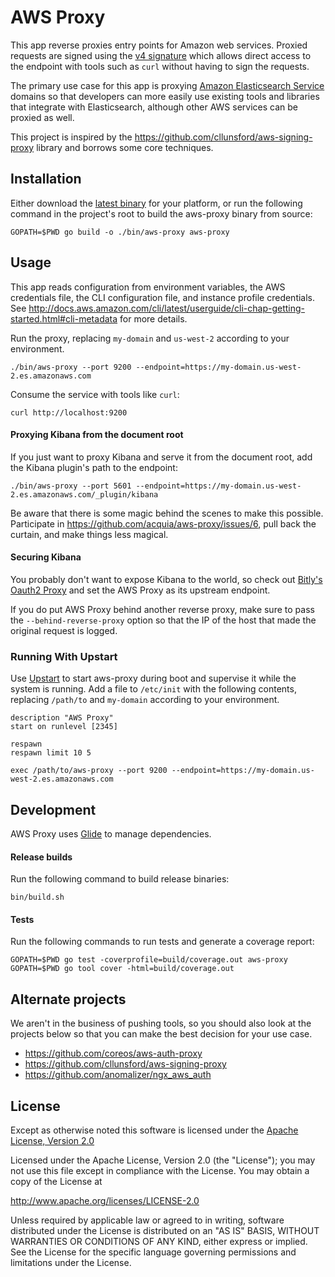# AWS Proxy

This app reverse proxies entry points for Amazon web services. Proxied
requests are signed using the [v4 signature](http://docs.aws.amazon.com/general/latest/gr/signature-version-4.html)
which allows direct access to the endpoint with tools such as `curl`
without having to sign the requests.

The primary use case for this app is proxying [Amazon Elasticsearch Service](https://aws.amazon.com/elasticsearch-service/)
domains so that developers can more easily use existing tools and libraries
that integrate with Elasticsearch, although other AWS services can be
proxied as well.

This project is inspired by the https://github.com/cllunsford/aws-signing-proxy
library and borrows some core techniques.

## Installation

Either download the [latest binary](https://github.com/acquia/aws-proxy/releases/latest)
for your platform, or run the following command in the project's root to build
the aws-proxy binary from source:

```shell
GOPATH=$PWD go build -o ./bin/aws-proxy aws-proxy
```

## Usage

This app reads configuration from environment variables, the AWS credentials
file, the CLI configuration file, and instance profile credentials. See
http://docs.aws.amazon.com/cli/latest/userguide/cli-chap-getting-started.html#cli-metadata
for more details.

Run the proxy, replacing `my-domain` and `us-west-2` according to your environment.

```shell
./bin/aws-proxy --port 9200 --endpoint=https://my-domain.us-west-2.es.amazonaws.com
```

Consume the service with tools like `curl`:

```shell
curl http://localhost:9200
```

#### Proxying Kibana from the document root

If you just want to proxy Kibana and serve it from the document root, add
the Kibana plugin's path to the endpoint:

```shell
./bin/aws-proxy --port 5601 --endpoint=https://my-domain.us-west-2.es.amazonaws.com/_plugin/kibana
```

Be aware that there is some magic behind the scenes to make this possible.
Participate in https://github.com/acquia/aws-proxy/issues/6, pull back the
curtain, and make things less magical.

#### Securing Kibana

You probably don't want to expose Kibana to the world, so check out
[Bitly's Oauth2 Proxy](https://github.com/bitly/oauth2_proxy) and set the
AWS Proxy as its upstream endpoint.

If you do put AWS Proxy behind another reverse proxy, make sure to pass the
`--behind-reverse-proxy` option so that the IP of the host that made the
original request is logged.

### Running With Upstart

Use [Upstart](http://upstart.ubuntu.com/) to start aws-proxy during boot
and supervise it while the system is running. Add a file to `/etc/init` with
the following contents, replacing `/path/to` and `my-domain` according to
your environment.

```
description "AWS Proxy"
start on runlevel [2345]

respawn
respawn limit 10 5

exec /path/to/aws-proxy --port 9200 --endpoint=https://my-domain.us-west-2.es.amazonaws.com
```

## Development

AWS Proxy uses [Glide](https://glide.sh/) to manage dependencies.

#### Release builds

Run the following command to build release binaries:

```shell
bin/build.sh
```

#### Tests

Run the following commands to run tests and generate a coverage report:

```shell
GOPATH=$PWD go test -coverprofile=build/coverage.out aws-proxy
GOPATH=$PWD go tool cover -html=build/coverage.out
```

## Alternate projects

We aren't in the business of pushing tools, so you should also look at the
projects below so that you can make the best decision for your use case.

* https://github.com/coreos/aws-auth-proxy
* https://github.com/cllunsford/aws-signing-proxy
* https://github.com/anomalizer/ngx_aws_auth

## License
Except as otherwise noted this software is licensed under the [Apache License, Version 2.0](http://www.apache.org/licenses/LICENSE-2.0.html)

Licensed under the Apache License, Version 2.0 (the "License");
you may not use this file except in compliance with the License.
You may obtain a copy of the License at

  http://www.apache.org/licenses/LICENSE-2.0

Unless required by applicable law or agreed to in writing, software
distributed under the License is distributed on an "AS IS" BASIS,
WITHOUT WARRANTIES OR CONDITIONS OF ANY KIND, either express or implied.
See the License for the specific language governing permissions and
limitations under the License.
